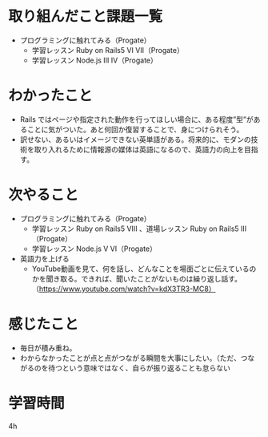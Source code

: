 # 取り組んだこと課題一覧
- プログラミングに触れてみる（Progate）
    - 学習レッスン Ruby on Rails5 Ⅵ Ⅶ（Progate）
    - 学習レッスン Node.js Ⅲ Ⅳ（Progate）

# わかったこと
- Rails ではページや指定された動作を行ってほしい場合に、ある程度”型”があることに気がついた。あと何回か復習することで、身につけられそう。
- 訳せない、あるいはイメージできない英単語がある。将来的に、モダンの技術を取り入れるために情報源の媒体は英語になるので、英語力の向上を目指す。

# 次やること
- プログラミングに触れてみる（Progate）
    - 学習レッスン Ruby on Rails5 Ⅷ 、道場レッスン Ruby on Rails5 Ⅲ（Progate）
    - 学習レッスン Node.js Ⅴ Ⅵ（Progate）
- 英語力を上げる
    - YouTube動画を見て、何を話し、どんなことを場面ごとに伝えているのかを聞き取る。できれば、聞いたことがないものは繰り返し話す。（https://www.youtube.com/watch?v=kdX3TR3-MC8） 

# 感じたこと
- 毎日が積み重ね。
- わからなかったことが点と点がつながる瞬間を大事にしたい。（ただ、つながるのを待つという意味ではなく、自らが振り返ることも怠らない

# 学習時間
 4h